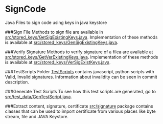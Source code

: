 # SignCode
Java Files to sign code using keys in java keystore

###Sign File
Methods to sign file are available in [src/stored_keys/GetSigExistingKeys.java](https://github.com/VarunRaval48/SignCode/blob/master/java.sign/src/stored_keys/GetSigExistingKeys.java).
Implementation of these methods is available at [src/stored_keys/GenSigExistingKeys.java](https://github.com/VarunRaval48/SignCode/blob/master/java.sign/src/stored_keys/GenSigExistingKeys.java).

###Verify Signature
Methods to verify signature of a filea are available at [src/stored_keys/GetVerExistingKeys.java](https://github.com/VarunRaval48/SignCode/blob/master/java.sign/src/stored_keys/GetVerExistingKeys.java).
Implementation of these methods is available at [src/stored_keys/VerSigExistKeys.java](https://github.com/VarunRaval48/SignCode/blob/master/java.sign/src/stored_keys/VerSigExistKeys.java).

###TestScripts
Folder [TestScripts](https://github.com/VarunRaval48/SignCode/tree/master/java.sign/TestScripts) contains javascript, python scripts with Valid, Invalid signatures.
Information about invalidity can be seen in commit description.

###Generate Test Scripts
To see how this test scripts are generated, go to [src/test_data/GenTestScript.java](https://github.com/VarunRaval48/SignCode/blob/master/java.sign/src/test_data/GenTestScript.java).

###Extract content, signature, certificate
[src/signature](https://github.com/VarunRaval48/SignCode/tree/master/java.sign/src/signature) package contains classes that can be used to import certificate from various places like byte stream, file and JAVA Keystore.
